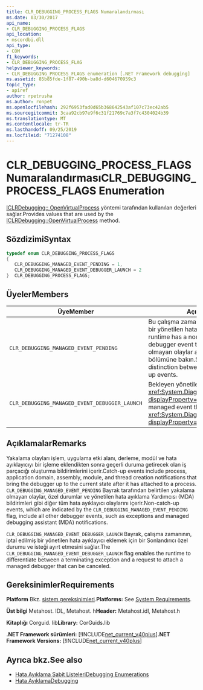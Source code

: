 ```yaml
---
title: CLR_DEBUGGING_PROCESS_FLAGS Numaralandırması
ms.date: 03/30/2017
api_name:
- CLR_DEBUGGING_PROCESS_FLAGS
api_location:
- mscordbi.dll
api_type:
- COM
f1_keywords:
- CLR_DEBUGGING_PROCESS_FLAG
helpviewer_keywords:
- CLR_DEBUGGING_PROCESS_FLAGS enumeration [.NET Framework debugging]
ms.assetid: 85b85fde-1f87-490b-ba8d-d604670959c3
topic_type:
- apiref
author: rpetrusha
ms.author: ronpet
ms.openlocfilehash: 292f6953fad0d65b368642543af107c73ec42ab5
ms.sourcegitcommit: 3caa92cb97e9f6c31f21769c7a3f7c4304024b39
ms.translationtype: MT
ms.contentlocale: tr-TR
ms.lasthandoff: 09/25/2019
ms.locfileid: "71274108"
---
```

# <a name="clr_debugging_process_flags-enumeration"></a><span data-ttu-id="a206b-102">CLR_DEBUGGING_PROCESS_FLAGS Numaralandırması</span><span class="sxs-lookup"><span data-stu-id="a206b-102">CLR_DEBUGGING_PROCESS_FLAGS Enumeration</span></span>
<span data-ttu-id="a206b-103">[ICLRDebugging:: OpenVirtualProcess](iclrdebugging-openvirtualprocess-method.md) yöntemi tarafından kullanılan değerleri sağlar.</span><span class="sxs-lookup"><span data-stu-id="a206b-103">Provides values that are used by the [ICLRDebugging::OpenVirtualProcess](iclrdebugging-openvirtualprocess-method.md) method.</span></span>  
  
## <a name="syntax"></a><span data-ttu-id="a206b-104">Sözdizimi</span><span class="sxs-lookup"><span data-stu-id="a206b-104">Syntax</span></span>  
  
```cpp  
typedef enum CLR_DEBUGGING_PROCESS_FLAGS  
{  
   CLR_DEBUGGING_MANAGED_EVENT_PENDING = 1,  
   CLR_DEBUGGING_MANAGED_EVENT_DEBUGGER_LAUNCH = 2  
}  CLR_DEBUGGING_PROCESS_FLAGS;  
```  
  
## <a name="members"></a><span data-ttu-id="a206b-105">Üyeler</span><span class="sxs-lookup"><span data-stu-id="a206b-105">Members</span></span>  
  
|<span data-ttu-id="a206b-106">Üye</span><span class="sxs-lookup"><span data-stu-id="a206b-106">Member</span></span>|<span data-ttu-id="a206b-107">Açıklama</span><span class="sxs-lookup"><span data-stu-id="a206b-107">Description</span></span>|  
|------------|-----------------|  
|`CLR_DEBUGGING_MANAGED_EVENT_PENDING`|<span data-ttu-id="a206b-108">Bu çalışma zamanının gönderileceği, ön olmayan bir yönetilen hata ayıklayıcı olayı vardır.</span><span class="sxs-lookup"><span data-stu-id="a206b-108">This runtime has a non-catch-up managed debugger event to send.</span></span> <span data-ttu-id="a206b-109">Yakalama ve ön uç olmayan olaylar arasındaki ayrım için açıklamalar bölümüne bakın.</span><span class="sxs-lookup"><span data-stu-id="a206b-109">See the Remarks section for the distinction between catch-up and non-catch-up events.</span></span>|  
|`CLR_DEBUGGING_MANAGED_EVENT_DEBUGGER_LAUNCH`|<span data-ttu-id="a206b-110">Bekleyen yönetilen olay bir <xref:System.Diagnostics.Debugger.Launch%2A?displayProperty=nameWithType> istek.</span><span class="sxs-lookup"><span data-stu-id="a206b-110">The managed event that is pending is a <xref:System.Diagnostics.Debugger.Launch%2A?displayProperty=nameWithType> request.</span></span>|  
  
## <a name="remarks"></a><span data-ttu-id="a206b-111">Açıklamalar</span><span class="sxs-lookup"><span data-stu-id="a206b-111">Remarks</span></span>  
 <span data-ttu-id="a206b-112">Yakalama olayları işlem, uygulama etki alanı, derleme, modül ve hata ayıklayıcıyı bir işleme eklendikten sonra geçerli duruma getirecek olan iş parçacığı oluşturma bildirimlerini içerir.</span><span class="sxs-lookup"><span data-stu-id="a206b-112">Catch-up events include process, application domain, assembly, module, and thread creation notifications that bring the debugger up to the current state after it has attached to a process.</span></span> <span data-ttu-id="a206b-113">`CLR_DEBUGGING_MANAGED_EVENT_PENDING` Bayrak tarafından belirtilen yakalama olmayan olaylar, özel durumlar ve yönetilen hata ayıklama Yardımcısı (MDA) bildirimleri gibi diğer tüm hata ayıklayıcı olaylarını içerir.</span><span class="sxs-lookup"><span data-stu-id="a206b-113">Non-catch-up events, which are indicated by the `CLR_DEBUGGING_MANAGED_EVENT_PENDING` flag, include all other debugger events, such as exceptions and managed debugging assistant (MDA) notifications.</span></span>  
  
 <span data-ttu-id="a206b-114">`CLR_DEBUGGING_MANAGED_EVENT_DEBUGGER_LAUNCH` Bayrak, çalışma zamanının, iptal edilmiş bir yönetilen hata ayıklayıcı eklemek için bir Sonlandırıcı özel durumu ve isteği ayırt etmesini sağlar.</span><span class="sxs-lookup"><span data-stu-id="a206b-114">The `CLR_DEBUGGING_MANAGED_EVENT_DEBUGGER_LAUNCH` flag enables the runtime to differentiate between a terminating exception and a request to attach a managed debugger that can be canceled.</span></span>  
  
## <a name="requirements"></a><span data-ttu-id="a206b-115">Gereksinimler</span><span class="sxs-lookup"><span data-stu-id="a206b-115">Requirements</span></span>  
 <span data-ttu-id="a206b-116">**Platform** Bkz. [sistem gereksinimleri](../../get-started/system-requirements.md).</span><span class="sxs-lookup"><span data-stu-id="a206b-116">**Platforms:** See [System Requirements](../../get-started/system-requirements.md).</span></span>  
  
 <span data-ttu-id="a206b-117">**Üst bilgi** Metahost. IDL, Metahost. h</span><span class="sxs-lookup"><span data-stu-id="a206b-117">**Header:** Metahost.idl, Metahost.h</span></span>  
  
 <span data-ttu-id="a206b-118">**Kitaplığı** Corguid. lib</span><span class="sxs-lookup"><span data-stu-id="a206b-118">**Library:** CorGuids.lib</span></span>  
  
 <span data-ttu-id="a206b-119">**.NET Framework sürümleri:** [!INCLUDE[net_current_v40plus](../../../../includes/net-current-v40plus-md.md)]</span><span class="sxs-lookup"><span data-stu-id="a206b-119">**.NET Framework Versions:** [!INCLUDE[net_current_v40plus](../../../../includes/net-current-v40plus-md.md)]</span></span>  
  
## <a name="see-also"></a><span data-ttu-id="a206b-120">Ayrıca bkz.</span><span class="sxs-lookup"><span data-stu-id="a206b-120">See also</span></span>

- [<span data-ttu-id="a206b-121">Hata Ayıklama Sabit Listeleri</span><span class="sxs-lookup"><span data-stu-id="a206b-121">Debugging Enumerations</span></span>](debugging-enumerations.md)
- [<span data-ttu-id="a206b-122">Hata Ayıklama</span><span class="sxs-lookup"><span data-stu-id="a206b-122">Debugging</span></span>](index.md)
